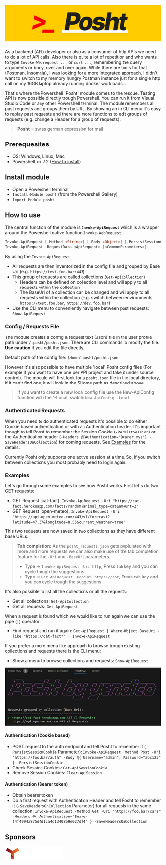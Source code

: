 # ![Posht PS Module Banner](/assets/posht_logo_narrow.png)

As a backend (API) developer or also as a consumer of http APIs we need to do a lot of API calls. Also there is quite a lot of repetition and who wants to type `Invoke-Webrequest ...` or `curl ...`, remembering the query arguments or body, over and over again. While there are tools for that (Postman, Insomnia), I was looking for a more integrated approach. I didn't want to switch to my memory hungry Postman instance just for a single http call on my 16GB laptop already running docker workloads...

That's where the Powershell 'Posht' module comes to the rescue. Testing API is now possible directly trough Powershell. You can run it from Visual Studio Code or any other Powershell terminal. The module remembers all past requests and groups them by URL. By showing an in CLI menu it's easy to replay past requests and there are more functions to edit groups of requests (e.g. change a Header for a group of requests).

> **Posht** = swiss german expression for mail

## Prerequesites

- OS: Windows, Linux, Mac
- Powershell >= 7.2 ([How to install](https://learn.microsoft.com/en-us/powershell/scripting/install/installing-powershell?view=powershell-7.3))

## Install module

- Open a Powershell terminal
- `Install-Module posht` (from the Powershell Gallery)
- `Import-Module posht`

## How to use

The central function of the module is **`Invoke-ApiRequest`** which is a wrapper around the Powershell native function `Invoke-WebRequest`.

```powershell
Invoke-ApiRequest [-Method <String>] [-Body <Object>] [-PersistSessionCookie] -Uri <String> [-Headers <Hashtable>] [-SaveHeadersOnCollection] [<CommonParameters>]
Invoke-ApiRequest -RequestData <ApiRequest> [<CommonParameters>]
```

By using the `Invoke-ApiRequest`:

- All requests are then inventorized in the config file and grouped by Base Uri (e.g. `https://test.foo.bar:443`)
- This group of requests are called collections (`Get-ApiCollection`)
  - Headers can be defined on collection level and will apply to all requests within the collection
  - The BaseUri of a collection can be changed and will apply to all requests within the collection (e.g. switch between environments `https://test.foo.bar`, `https://dev.foo.bar`)
- Use the CLI menu to conveniently navigate between past requests: `Show-ApiRequest`

### Config / Requests File

The module creates a config & request text (Json) file in the user profile path under `/.posht/posht.json`. There are CLI commands to modify the file. **Use caution** if you edit the file directly.

Default path of the config file: `$Home/.posht/posht.json`

However it's also possible to have multiple 'local' Posht config files (For example if you want to have one per API project and take it under source control). The module will first look for a `posht.json` file in the local directory, if it can't find one, it will look in the $Home path as described above.

> If you want to create a new local config file use the New-ApiConfig function with the '-Local' switch: `New-ApiConfig -Local`

### Authenticated Requests

When you need to do authenticated requests it's possible to do either Cookie based authentication or with an Authentication header. It's important though to tell Posht to remember the Session Cookie (`-PersistSession`) or the Authentication header (`-Headers @{Authentication="Bearer xyz"} -SaveHeadersOnCollection`) for coming requests. See [Examples](#authentication-cookie-based) for the details.

Currently Posht only supports one active session at a time. So, if you switch between collections you most probably need to login again.

### Examples

Let's go through some examples to see how Posht works. First let's do two GET requests:

- GET Request (cat-fact): `Invoke-ApiRequest -Uri "https://cat-fact.herokuapp.com/facts/random?animal_type=cat&amount=2"`
- GET Request (open-meteo): `Invoke-ApiRequest -Uri "https://api.open-meteo.com:443/v1/forecast?latitude=47.37&longitude=8.55&current_weather=true"`

This two requests are now saved in two collections as they have different base URLs.

> **Tab completion:** As the `posht_requests.json` gets poplulated with more and more requests we can also make use of the tab completion feature for the `-Uri` and `-BaseUri` parameters.
>
> - Type => `Invoke-ApiRequest -Uri http`, Press `tab` key and you can cycle trough the suggestions
> - Type => `Get-ApiRequest -BaseUri https://cat`, Press `tab` key and you can cycle trough the suggestions

It's also possible to list all the collections or all the requests:

- Get all collections: `Get-ApiCollection`
- Get all requests: `Get-ApiRequest`

When a request is found which we would like to run again we can use the pipe (`|`) operator:

- Find request and run it again: `Get-ApiRequest | Where-Object BaseUri -like "https://cat-fact*" | Invoke-ApiRequest`

If you prefer a more menu like approach to browse trough existing collections and requests there is the CLI menu:

- Show a menu to browse collections and requests: `Show-ApiRequest`

![Posht CLI Menu](/assets/posht_cli_menu.png)

#### Authentication (Cookie based)

- POST request to the auth endpoint and tell Posht to remember it (`-PersistSessionCookie` Parameter): `Invoke-ApiRequest -Method Post -Uri "https://foo.bar/auth" -Body @{ Username="admin"; Password="abc123" } -PersistSessionCookie`
- Check Session Cookies: `Get-ApiSessionCookie`
- Remove Session Cookies: `Clear-ApiSession`

#### Authentication (Bearer token)

- Obtain bearer token
- Do a first request with Authentication Header and tell Posht to remember it (`-SaveHeadersOnCollection` Parameter) for all requests in the same collection: `Invoke-ApiRequest -Method Get -Uri "https://foo.bar/cars" -Headers @{ Authentication="Bearer f4f4994a875d4d1ca4d13408b9e027df4" } -SaveHeadersOnCollection`

## Sponsors

[![yendico AG](/assets/yendico_logo_textwhite_48.png)](https://yendico.ch)
